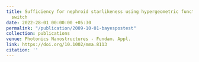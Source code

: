 ```yaml
---
title: Sufficiency for nephroid starlikeness using hypergeometric functions
  switch
date: 2022-28-01 00:00:00 +05:30
permalink: "/publication/2009-10-01-bayespostest"
collection: publications
venue: Photonics Nanostructures - Fundam. Appl.
link: https://doi.org/10.1002/mma.8113
citation: ''
---
```


